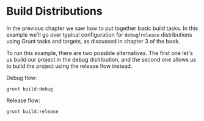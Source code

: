 # Build Distributions

In the previous chapter we saw how to put together basic build tasks. In this example we'll go over typical configuration for `debug`/`release` distributions using Grunt tasks and targets, as discussed in chapter 3 of the book.

To run this example, there are two possible alternatives. The first one let's us build our project in the debug distribution, and the second one allows us to build the project using the release flow instead.

Debug flow:

```shell
grunt build:debug
```

Release flow:

```shell
grunt build:release
```